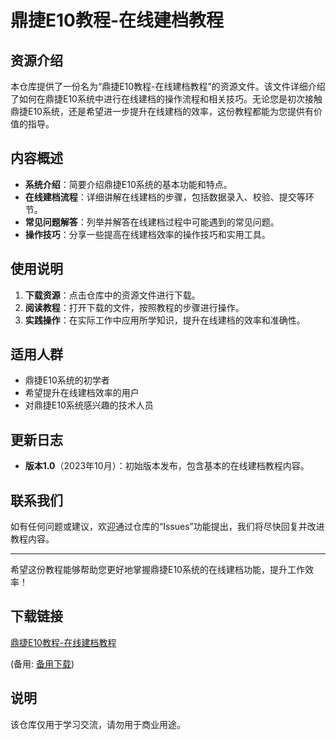 # 鼎捷E10教程-在线建档教程

## 资源介绍

本仓库提供了一份名为“鼎捷E10教程-在线建档教程”的资源文件。该文件详细介绍了如何在鼎捷E10系统中进行在线建档的操作流程和相关技巧。无论您是初次接触鼎捷E10系统，还是希望进一步提升在线建档的效率，这份教程都能为您提供有价值的指导。

## 内容概述

- **系统介绍**：简要介绍鼎捷E10系统的基本功能和特点。
- **在线建档流程**：详细讲解在线建档的步骤，包括数据录入、校验、提交等环节。
- **常见问题解答**：列举并解答在线建档过程中可能遇到的常见问题。
- **操作技巧**：分享一些提高在线建档效率的操作技巧和实用工具。

## 使用说明

1. **下载资源**：点击仓库中的资源文件进行下载。
2. **阅读教程**：打开下载的文件，按照教程的步骤进行操作。
3. **实践操作**：在实际工作中应用所学知识，提升在线建档的效率和准确性。

## 适用人群

- 鼎捷E10系统的初学者
- 希望提升在线建档效率的用户
- 对鼎捷E10系统感兴趣的技术人员

## 更新日志

- **版本1.0**（2023年10月）：初始版本发布，包含基本的在线建档教程内容。

## 联系我们

如有任何问题或建议，欢迎通过仓库的“Issues”功能提出，我们将尽快回复并改进教程内容。

---

希望这份教程能够帮助您更好地掌握鼎捷E10系统的在线建档功能，提升工作效率！

## 下载链接
[鼎捷E10教程-在线建档教程](https://pan.quark.cn/s/940730ca3425) 

(备用: [备用下载](https://pan.baidu.com/s/11HRoB6L5LaeQVCx8q744ew?pwd=1234))

## 说明

该仓库仅用于学习交流，请勿用于商业用途。
